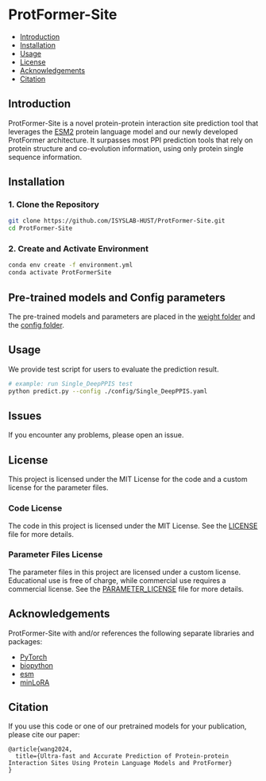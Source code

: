 # ProtFormer-Site

- [Introduction](#introduction)
- [Installation](#installation)
- [Usage](#usage)
- [License](#license)
- [Acknowledgements](#acknowledgements)
- [Citation](#citation)

## Introduction

ProtFormer-Site is a novel protein-protein interaction site prediction tool that leverages the [ESM2](https://github.com/facebookresearch/esm) protein language model and our newly developed ProtFormer architecture. It surpasses most PPI prediction tools that rely on protein structure and co-evolution information, using only protein single sequence information.

## Installation

### 1. Clone the Repository

```bash
git clone https://github.com/ISYSLAB-HUST/ProtFormer-Site.git
cd ProtFormer-Site
```


### 2. Create and Activate Environment
```bash
conda env create -f environment.yml
conda activate ProtFormerSite
```

## Pre-trained models and Config parameters
The pre-trained models and parameters are placed in the [weight folder](https://github.com/ISYSLAB-HUST/ProtFormer-Site-final/tree/main/weight) and the [config folder](https://github.com/ISYSLAB-HUST/ProtFormer-Site-final/tree/main/config).

## Usage
We provide test script for users to evaluate the prediction result.
```bash
# example: run Single_DeepPPIS test
python predict.py --config ./config/Single_DeepPPIS.yaml
```

## Issues
If you encounter any problems, please open an issue.


## License
This project is licensed under the MIT License for the code and a custom license for the parameter files.

### Code License

The code in this project is licensed under the MIT License. See the [LICENSE](./LICENSE) file for more details.

### Parameter Files License

The parameter files in this project are licensed under a custom license. Educational use is free of charge, while commercial use requires a commercial license. See the [PARAMETER_LICENSE](./PARAMETER_LICENSE) file for more details.

## Acknowledgements
ProtFormer-Site with and/or references the following separate libraries and packages:
- [PyTorch](https://github.com/pytorch/pytorch)
- [biopython](https://github.com/biopython/biopython)
- [esm](https://github.com/facebookresearch/esm)
- [minLoRA](https://github.com/cccntu/minLoRA)

## Citation
If you use this code or one of our pretrained models for your publication, please cite our paper:

```
@article{wang2024,
  title={Ultra-fast and Accurate Prediction of Protein-protein Interaction Sites Using Protein Language Models and ProtFormer}
}
```





